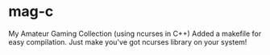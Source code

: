 # mag-c
My Amateur Gaming Collection (using ncurses in C++)
Added a makefile for easy compilation. Just make you've got ncurses library on your system!
